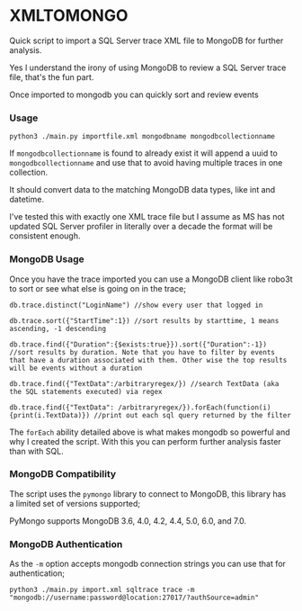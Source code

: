 # XMLTOMONGO

Quick script to import a SQL Server trace XML file to MongoDB for further analysis.

Yes I understand the irony of using MongoDB to review a SQL Server trace file, that's the fun part.

Once imported to mongodb you can quickly sort and review events



### Usage
`python3 ./main.py importfile.xml mongodbname mongodbcollectionname`

If `mongodbcollectionname` is found to already exist it will append a uuid to `mongodbcollectionname` and use that to avoid having multiple traces in one collection.

It should convert data to the matching MongoDB data types, like int and datetime.

I've tested this with exactly one XML trace file but I assume as MS has not updated SQL Server profiler in literally over a decade the format will be consistent enough.

### MongoDB Usage
Once you have the trace imported you can use a MongoDB client like robo3t to sort or see what else is going on in the trace;
```
db.trace.distinct("LoginName") //show every user that logged in

db.trace.sort({"StartTime":1}) //sort results by starttime, 1 means ascending, -1 descending

db.trace.find({"Duration":{$exists:true}}).sort({"Duration":-1}) //sort results by duration. Note that you have to filter by events that have a duration associated with them. Other wise the top results will be events without a duration

db.trace.find({"TextData":/arbitraryregex/}) //search TextData (aka the SQL statements executed) via regex

db.trace.find({"TextData": /arbitraryregex/}).forEach(function(i){print(i.TextData)}) //print out each sql query returned by the filter

```

The `forEach` ability detailed above is what makes mongodb so powerful and why I created the script. With this you can perform further analysis faster than with SQL.


### MongoDB Compatibility
The script uses the `pymongo` library to connect to MongoDB, this library has a limited set of versions supported;

PyMongo supports MongoDB 3.6, 4.0, 4.2, 4.4, 5.0, 6.0, and 7.0.

### MongoDB Authentication
As the `-m` option accepts mongodb connection strings you can use that for authentication;
```
python3 ./main.py import.xml sqltrace trace -m "mongodb://username:password@location:27017/?authSource=admin"
```